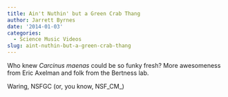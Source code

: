 ```yaml
---
title: Ain't Nuthin' but a Green Crab Thang
author: Jarrett Byrnes
date: '2014-01-03'
categories:
  - Science Music Videos
slug: aint-nuthin-but-a-green-crab-thang
---
```


Who knew _Carcinus maenas_ could be so funky fresh?  More awesomeness from Eric Axelman and folk from the Bertness lab.

Waring, NSFGC (or, you know, NSF_CM_)
